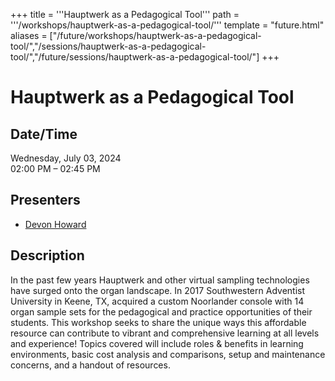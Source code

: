 +++
title = '''Hauptwerk as a Pedagogical Tool'''
path = '''/workshops/hauptwerk-as-a-pedagogical-tool/'''
template = "future.html"
aliases = ["/future/workshops/hauptwerk-as-a-pedagogical-tool/","/sessions/hauptwerk-as-a-pedagogical-tool/","/future/sessions/hauptwerk-as-a-pedagogical-tool/"]
+++

<h1>Hauptwerk as a Pedagogical Tool</h1>

<h2>Date/Time</h2>
<p>Wednesday, July 03, 2024<br>
02:00 PM – 02:45 PM</p>
<h2>Presenters</h2>
<ul>
<li><a href="/presenters/devon-howard/">Devon Howard</a></li>
</ul>
<h2>Description</h2>

In the past few years Hauptwerk and other virtual sampling technologies have surged onto the organ landscape. In 2017 Southwestern Adventist University in Keene, TX, acquired a custom Noorlander console with 14 organ sample sets for the pedagogical and practice opportunities of their students. This workshop seeks to share the unique ways this affordable resource can contribute to vibrant and comprehensive learning at all levels and experience! Topics covered will include roles & benefits in learning environments, basic cost analysis and comparisons, setup and maintenance concerns, and a handout of resources.


